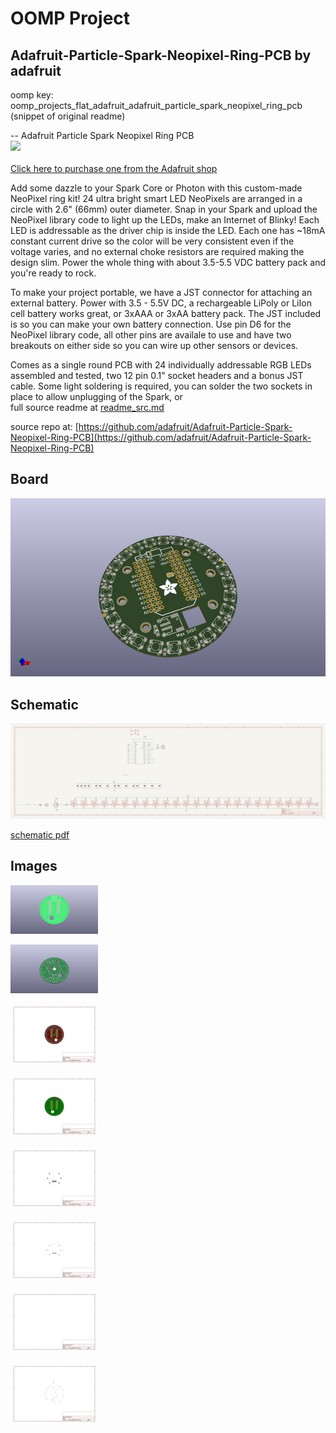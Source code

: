 # OOMP Project  
## Adafruit-Particle-Spark-Neopixel-Ring-PCB  by adafruit  
  
oomp key: oomp_projects_flat_adafruit_adafruit_particle_spark_neopixel_ring_pcb  
(snippet of original readme)  
  
-- Adafruit Particle Spark Neopixel Ring PCB  
<a href="http://www.adafruit.com/products/2268"><img src="assets/image.jpg?raw=true" width="500px"><br/>  
Click here to purchase one from the Adafruit shop</a>  
  
Add some dazzle to your Spark Core or Photon with this custom-made NeoPixel ring kit! 24 ultra bright smart LED NeoPixels are arranged in a circle with 2.6" (66mm) outer diameter. Snap in your Spark and upload the NeoPixel library code to light up the LEDs, make an Internet of Blinky! Each LED is addressable as the driver chip is inside the LED. Each one has ~18mA constant current drive so the color will be very consistent even if the voltage varies, and no external choke resistors are required making the design slim. Power the whole thing with about 3.5-5.5 VDC battery pack and you're ready to rock.  
  
To make your project portable, we have a JST connector for attaching an external battery. Power with 3.5 - 5.5V DC, a rechargeable LiPoly or LiIon cell battery works great, or 3xAAA or 3xAA battery pack. The JST included is so you can make your own battery connection. Use pin D6 for the NeoPixel library code, all other pins are availale to use and have two breakouts on either side so you can wire up other sensors or devices.  
  
Comes as a single round PCB with 24 individually addressable RGB LEDs assembled and tested, two 12 pin 0.1" socket headers and a bonus JST cable. Some light soldering is required, you can solder the two sockets in place to allow unplugging of the Spark, or  
  full source readme at [readme_src.md](readme_src.md)  
  
source repo at: [https://github.com/adafruit/Adafruit-Particle-Spark-Neopixel-Ring-PCB](https://github.com/adafruit/Adafruit-Particle-Spark-Neopixel-Ring-PCB)  
## Board  
  
[![working_3d.png](working_3d_600.png)](working_3d.png)  
## Schematic  
  
[![working_schematic.png](working_schematic_600.png)](working_schematic.png)  
  
[schematic pdf](working_schematic.pdf)  
## Images  
  
[![working_3D_bottom.png](working_3D_bottom_140.png)](working_3D_bottom.png)  
  
[![working_3D_top.png](working_3D_top_140.png)](working_3D_top.png)  
  
[![working_assembly_page_01.png](working_assembly_page_01_140.png)](working_assembly_page_01.png)  
  
[![working_assembly_page_02.png](working_assembly_page_02_140.png)](working_assembly_page_02.png)  
  
[![working_assembly_page_03.png](working_assembly_page_03_140.png)](working_assembly_page_03.png)  
  
[![working_assembly_page_04.png](working_assembly_page_04_140.png)](working_assembly_page_04.png)  
  
[![working_assembly_page_05.png](working_assembly_page_05_140.png)](working_assembly_page_05.png)  
  
[![working_assembly_page_06.png](working_assembly_page_06_140.png)](working_assembly_page_06.png)  
